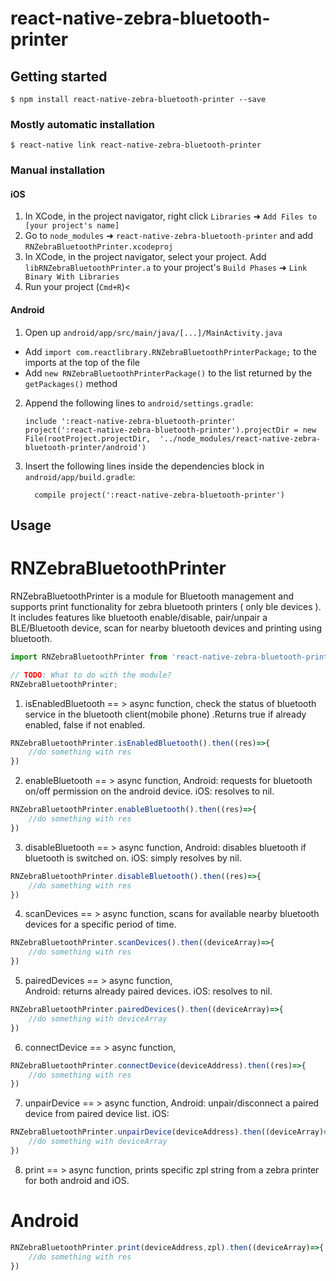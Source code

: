
# react-native-zebra-bluetooth-printer

## Getting started

`$ npm install react-native-zebra-bluetooth-printer --save`

### Mostly automatic installation

`$ react-native link react-native-zebra-bluetooth-printer`

### Manual installation


#### iOS

1. In XCode, in the project navigator, right click `Libraries` ➜ `Add Files to [your project's name]`
2. Go to `node_modules` ➜ `react-native-zebra-bluetooth-printer` and add `RNZebraBluetoothPrinter.xcodeproj`
3. In XCode, in the project navigator, select your project. Add `libRNZebraBluetoothPrinter.a` to your project's `Build Phases` ➜ `Link Binary With Libraries`
4. Run your project (`Cmd+R`)<

#### Android

1. Open up `android/app/src/main/java/[...]/MainActivity.java`
  - Add `import com.reactlibrary.RNZebraBluetoothPrinterPackage;` to the imports at the top of the file
  - Add `new RNZebraBluetoothPrinterPackage()` to the list returned by the `getPackages()` method
2. Append the following lines to `android/settings.gradle`:
  	```
  	include ':react-native-zebra-bluetooth-printer'
  	project(':react-native-zebra-bluetooth-printer').projectDir = new File(rootProject.projectDir, 	'../node_modules/react-native-zebra-bluetooth-printer/android')
  	```
3. Insert the following lines inside the dependencies block in `android/app/build.gradle`:
  	```
      compile project(':react-native-zebra-bluetooth-printer')
  	```


## Usage

# RNZebraBluetoothPrinter

RNZebraBluetoothPrinter is a module for Bluetooth management and supports print functionality for zebra bluetooth printers ( only ble devices ). 
It includes features like bluetooth enable/disable, pair/unpair a BLE/Bluetooth device, scan for nearby bluetooth devices and printing using bluetooth.
```javascript
import RNZebraBluetoothPrinter from 'react-native-zebra-bluetooth-printer';

// TODO: What to do with the module?
RNZebraBluetoothPrinter;
```
1. isEnabledBluetooth == > async function, check the status of bluetooth service in the bluetooth client(mobile phone) .Returns true if already enabled, false if not enabled.
```javascript
RNZebraBluetoothPrinter.isEnabledBluetooth().then((res)=>{
	//do something with res
})
```
2. enableBluetooth == > async function,
	 Android: requests for bluetooth on/off permission on the android device.
	 iOS: resolves to nil.

```javascript
RNZebraBluetoothPrinter.enableBluetooth().then((res)=>{
	//do something with res
})
```

3. disableBluetooth == > async function,
	Android: disables bluetooth if bluetooth is switched on.
	iOS: simply resolves by nil.	
```javascript
RNZebraBluetoothPrinter.disableBluetooth().then((res)=>{
	//do something with res
})
```	
4. scanDevices == > async function, scans for available nearby bluetooth devices for a specific period of time.
```javascript
RNZebraBluetoothPrinter.scanDevices().then((deviceArray)=>{
	//do something with res
})
```	
5. pairedDevices == > async function, 	
	Android: returns already paired devices.
	iOS: resolves to nil.
```javascript
RNZebraBluetoothPrinter.pairedDevices().then((deviceArray)=>{
	//do something with deviceArray
})
```	
6. connectDevice == > async function,
```javascript
RNZebraBluetoothPrinter.connectDevice(deviceAddress).then((res)=>{
	//do something with res
})
```	
7. unpairDevice == > async function,
	Android: unpair/disconnect a paired device from paired device list.
	iOS:
```javascript
RNZebraBluetoothPrinter.unpairDevice(deviceAddress).then((deviceArray)=>{
	//do something with deviceArray
})
```		
8. print == > async function, prints specific zpl string from a zebra printer for both android and iOS.	
# Android
```javascript
RNZebraBluetoothPrinter.print(deviceAddress,zpl).then((deviceArray)=>{
	//do something with res
})
```		
  